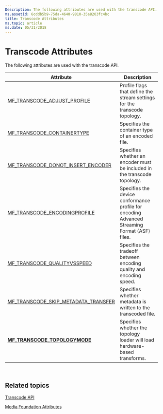 ```yaml
---
Description: The following attributes are used with the transcode API.
ms.assetid: 6cddb5b9-75da-4640-9810-35a8203fc4bc
title: Transcode Attributes
ms.topic: article
ms.date: 05/31/2018
---
```


# Transcode Attributes

The following attributes are used with the transcode API.



| Attribute                                                                          | Description                                                                                  |
|------------------------------------------------------------------------------------|----------------------------------------------------------------------------------------------|
| [MF\_TRANSCODE\_ADJUST\_PROFILE](mf-transcode-adjust-profile.md)                  | Profile flags that define the stream settings for the transcode topology.                    |
| [MF\_TRANSCODE\_CONTAINERTYPE](mf-transcode-containertype.md)                     | Specifies the container type of an encoded file.                                             |
| [MF\_TRANSCODE\_DONOT\_INSERT\_ENCODER](mf-transcode-donot-insert-encoder.md)     | Specifies whether an encoder must be included in the transcode topology.                     |
| [MF\_TRANSCODE\_ENCODINGPROFILE](mf-transcode-encodingprofile.md)                 | Specifies the device conformance profile for encoding Advanced Streaming Format (ASF) files. |
| [MF\_TRANSCODE\_QUALITYVSSPEED](mf-transcode-qualityvsspeed.md)                   | Specifies the tradeoff between encoding quality and encoding speed.                          |
| [MF\_TRANSCODE\_SKIP\_METADATA\_TRANSFER](mf-transcode-skip-metadata-transfer.md) | Specifies whether metadata is written to the transcoded file.                                |
| [**MF\_TRANSCODE\_TOPOLOGYMODE**](/windows/desktop/api/mfidl/ne-mfidl-mf_transcode_topologymode_flags)             | Specifies whether the topology loader will load hardware-based transforms.                   |



 

## Related topics

<dl> <dt>

[Transcode API](transcode-api.md)
</dt> <dt>

[Media Foundation Attributes](media-foundation-attributes.md)
</dt> </dl>

 

 



